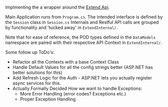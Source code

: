 Implmenting the a wrapper around the [Extend Api](https://developer.paywithextend.com).

Main Application runs from `Program.cs`. The intended interface is defined by the `Session` class in `Session.cs`
Internals and Restful API calls are grouped by functionality and 'tucked away' in `ExtendInternal/`.

Note that for ease of reference, the POD types defined in the  `DataModels` namespace are paired with their respective API Context in `ExtendInternal/`.

Some follow up ToDo's:
- Refactor all the Contexts with a base Context Class
- Handle Default Values for all the config strings better (ASP.NET has better solutions for this)
- Add Refresh Logic for the Auth - ASP.NET lets you actually register async services for this.
- Actually Formally Decided How we want to handle Exceptions:
    - More Error Handling (error codes? Exceptions etc.)
    - Proper Exception Handling 
